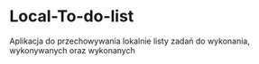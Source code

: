 # Local-To-do-list
Aplikacja do przechowywania lokalnie listy zadań do wykonania, wykonywanych oraz wykonanych
